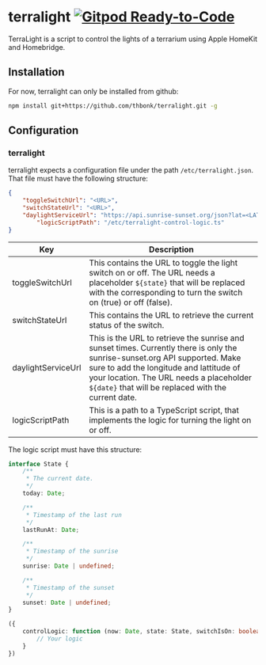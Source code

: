 # terralight [![Gitpod Ready-to-Code](https://img.shields.io/badge/Gitpod-Ready--to--Code-blue?logo=gitpod)](https://gitpod.io/#https://github.com/thbonk/terralight) 

TerraLight is a script to control the lights of a terrarium using Apple HomeKit and Homebridge.

## Installation

For now, terralight can only be installed from github:
```bash
npm install git+https://github.com/thbonk/terralight.git -g
```

## Configuration

### terralight

terralight expects a configuration file under the path `/etc/terralight.json`. That file must have the following structure:
```json
{
	"toggleSwitchUrl": "<URL>",
    "switchStateUrl": "<URL>",
	"daylightServiceUrl": "https://api.sunrise-sunset.org/json?lat=<LAT>&lng=<LNG>&date=${date}&formatted=0",
        "logicScriptPath": "/etc/terralight-control-logic.ts"
}
```
Key | Description
---- | ----
toggleSwitchUrl | This contains the URL to toggle the light switch on or off. The URL needs a placeholder `${state}` that will be replaced with the corresponding to turn the switch on (true) or off (false).
switchStateUrl | This contains the URL to retrieve the current status of the switch.
daylightServiceUrl | This is the URL to retrieve the sunrise and sunset times. Currently there is only the sunrise-sunset.org API supported. Make sure to add the longitude and lattitude of your location. The URL needs a placeholder `${date}` that will be replaced with the current date.
logicScriptPath | This is a path to a TypeScript script, that implements the logic for turning the light on or off. 

The logic script must have this structure:
```typescript
interface State {
    /**
     * The current date.
     */
    today: Date;

    /**
     * Timestamp of the last run
     */
    lastRunAt: Date;

    /**
     * Timestamp of the sunrise
     */
    sunrise: Date | undefined;

    /**
     * Timestamp of the sunset
     */
    sunset: Date | undefined;
}

({
    controlLogic: function (now: Date, state: State, switchIsOn: boolean, turnOn: () => void, turnOff: () => void) {
        // Your logic
    }
})
```